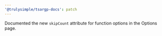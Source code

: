 ```yaml
---
'@trulysimple/tsargp-docs': patch
---
```


Documented the new `skipCount` attribute for function options in the Options page.
